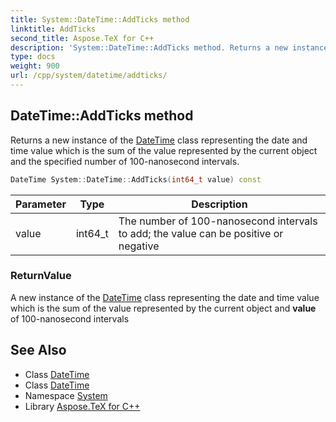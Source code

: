 ```yaml
---
title: System::DateTime::AddTicks method
linktitle: AddTicks
second_title: Aspose.TeX for C++
description: 'System::DateTime::AddTicks method. Returns a new instance of the DateTime class representing the date and time value which is the sum of the value represented by the current object and the specified number of 100-nanosecond intervals in C++.'
type: docs
weight: 900
url: /cpp/system/datetime/addticks/
---
```

## DateTime::AddTicks method


Returns a new instance of the [DateTime](../) class representing the date and time value which is the sum of the value represented by the current object and the specified number of 100-nanosecond intervals.

```cpp
DateTime System::DateTime::AddTicks(int64_t value) const
```


| Parameter | Type | Description |
| --- | --- | --- |
| value | int64_t | The number of 100-nanosecond intervals to add; the value can be positive or negative |

### ReturnValue

A new instance of the [DateTime](../) class representing the date and time value which is the sum of the value represented by the current object and **value** of 100-nanosecond intervals

## See Also

* Class [DateTime](../)
* Class [DateTime](../)
* Namespace [System](../../)
* Library [Aspose.TeX for C++](../../../)
